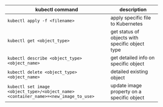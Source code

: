 | kubectl command                                | description                                       |
|-----------------------------------------|------------------------------------------------|
| `kubectl apply -f <filename>` | apply specific file to Kubernetes |
| `kubectl get <object_type>` | get status of objects with specific object type |
| `kubectl describe <object_type> <object_name>` | get detailed info on specific object |
| `kubectl delete <object_type> <object_name>` | detailed existing object |
| `kubectl set image <object_type>/<object_name> <container_name>=<new_image_to_use>` | update image property on a specific object |